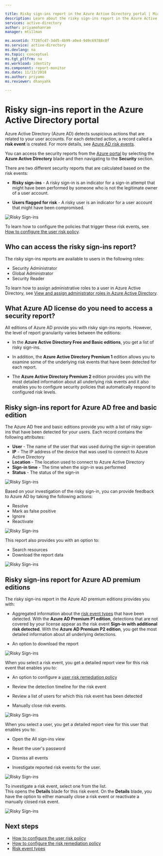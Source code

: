 ```yaml
---

title: Risky sign-ins report in the Azure Active Directory portal | Microsoft Docs
description: Learn about the risky sign-ins report in the Azure Active Directory portal
services: active-directory
author: priyamohanram
manager: mtillman

ms.assetid: 7728fcd7-3dd5-4b99-a0e4-949c69788c0f
ms.service: active-directory
ms.devlang: na
ms.topic: conceptual
ms.tgt_pltfrm: na
ms.workload: identity
ms.component: report-monitor
ms.date: 11/13/2018
ms.author: priyamo
ms.reviewer: dhanyahk

---
```

# Risky sign-ins report in the Azure Active Directory portal

Azure Active Directory (Azure AD) detects suspicious actions that are related to your user accounts. For each detected action, a record called a **risk event** is created. For more details, see [Azure AD risk events](concept-risk-events.md). 

You can access the security reports from the [Azure portal](https://portal.azure.com) by selecting the **Azure Active Directory** blade and then navigating to the **Security** section. 

There are two different security reports that are calculated based on the risk events:

- **Risky sign-ins** - A risky sign-in is an indicator for a sign-in attempt that might have been performed by someone who is not the legitimate owner of a user account.

- **Users flagged for risk** - A risky user is an indicator for a user account that might have been compromised. 

![Risky Sign-ins](./media/concept-risky-sign-ins/10.png)

To learn how to configure the policies that trigger these risk events, see [How to configure the user risk policy](../identity-protection/howto-user-risk-policy.md).  

## Who can access the risky sign-ins report?

The risky sign-ins reports are available to users in the following roles:

- Security Administrator
- Global Administrator
- Security Reader

To learn how to assign administrative roles to a user in Azure Active Directory, see [View and assign administrator roles in Azure Active Directory](https://docs.microsoft.com/azure/active-directory/users-groups-roles/directory-manage-roles-portal).

## What Azure AD license do you need to access a security report?  

All editions of Azure AD provide you with risky sign-ins reports. However, the level of report granularity varies between the editions: 

- In the **Azure Active Directory Free and Basic editions**, you get a list of risky sign-ins. 

- In addition, the **Azure Active Directory Premium 1** edition allows you to examine some of the underlying risk events that have been detected for each report. 

- The **Azure Active Directory Premium 2** edition provides you with the most detailed information about all underlying risk events and it also enables you to configure security policies that automatically respond to configured risk levels.

## Risky sign-ins report for Azure AD free and basic edition

The Azure AD free and basic editions provide you with a list of risky sign-ins that have been detected for your users. Each record contains the following attributes:

- **User** - The name of the user that was used during the sign-in operation
- **IP** - The IP address of the device that was used to connect to Azure Active Directory
- **Location** - The location used to connect to Azure Active Directory
- **Sign-in time** - The time when the sign-in was performed
- **Status** - The status of the sign-in

![Risky Sign-ins](./media/concept-risky-sign-ins/01.png)

Based on your investigation of the risky sign-in, you can provide feedback to Azure AD by taking the following actions:

- Resolve
- Mark as false positive
- Ignore
- Reactivate

![Risky Sign-ins](./media/concept-risky-sign-ins/21.png)

This report also provides you with an option to:

- Search resources
- Download the report data

![Risky Sign-ins](./media/concept-risky-sign-ins/93.png)

## Risky sign-ins report for Azure AD premium editions

The risky sign-ins report in the Azure AD premium editions provides you with:

- Aggregated information about the [risk event types](concept-risk-events.md) that have been detected. With the **Azure AD Premium P1 edition**, detections that are not covered by your license appear as the risk event **Sign-in with additional risk detected**. With the **Azure AD Premium P2 edition**, you get the most detailed information about all underlying detections.

- An option to download the report

![Risky Sign-ins](./media/concept-risky-sign-ins/456.png)

When you select a risk event, you get a detailed report view for this risk event that enables you to:

- An option to configure a [user risk remediation policy](../identity-protection/howto-user-risk-policy.md)  

- Review the detection timeline for the risk event  

- Review a list of users for which this risk event has been detected

- Manually close risk events. 

![Risky Sign-ins](./media/concept-risky-sign-ins/457.png)

When you select a user, you get a detailed report view for this user that enables you to:

- Open the All sign-ins view

- Reset the user's password

- Dismiss all events

- Investigate reported risk events for the user. 

![Risky Sign-ins](./media/concept-risky-sign-ins/324.png)

To investigate a risk event, select one from the list.  
This opens the **Details** blade for this risk event. On the **Details** blade, you have the option to either manually close a risk event or reactivate a manually closed risk event. 

![Risky Sign-ins](./media/concept-risky-sign-ins/325.png)

## Next steps

- [How to configure the user risk policy](../identity-protection/howto-user-risk-policy.md)
- [How to configure the risk remediation policy](../identity-protection/howto-user-risk-policy.md)
- [Risk event types](concept-risk-events.md)
